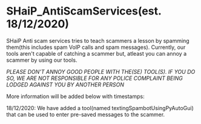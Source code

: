 # SHaiP_AntiScamServices(est. 18/12/2020)
SHaiP Anti scam services tries to teach scammers a lesson by spamming them(this includes spam VoIP calls and spam messages). Currently, our tools aren't capable of catching a scammer but, atleast you can annoy a scammer by using our tools.

*PLEASE DON'T ANNOY GOOD PEOPLE WITH THE(SE) TOOL(S). IF YOU DO SO, WE ARE NOT RESPONSIBLE FOR ANY POLICE COMPLAINT BEING LODGED AGAINST YOU BY ANOTHER PERSON*


More information will be added below with timestamps:

18/12/2020: We have added a tool(named textingSpambotUsingPyAutoGui) that can be used to enter pre-saved messages to the scammer.

